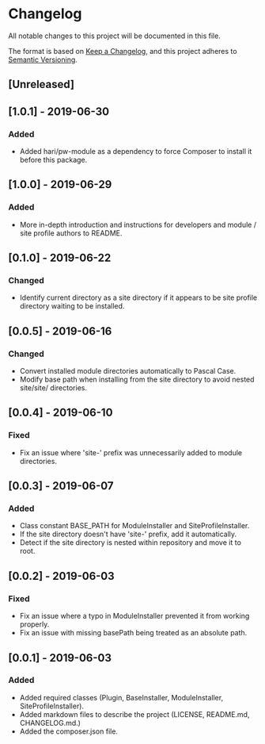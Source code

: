 # Changelog

All notable changes to this project will be documented in this file.

The format is based on [Keep a Changelog](https://keepachangelog.com/en/1.0.0/),
and this project adheres to [Semantic Versioning](https://semver.org/spec/v2.0.0.html).

## [Unreleased]

## [1.0.1] - 2019-06-30

### Added
- Added hari/pw-module as a dependency to force Composer to install it before this package.

## [1.0.0] - 2019-06-29

### Added
- More in-depth introduction and instructions for developers and module / site profile authors to README.

## [0.1.0] - 2019-06-22

### Changed
- Identify current directory as a site directory if it appears to be site profile directory waiting to be installed.

## [0.0.5] - 2019-06-16

### Changed
- Convert installed module directories automatically to Pascal Case.
- Modify base path when installing from the site directory to avoid nested site/site/ directories.

## [0.0.4] - 2019-06-10

### Fixed
- Fix an issue where 'site-' prefix was unnecessarily added to module directories.

## [0.0.3] - 2019-06-07

### Added
- Class constant BASE_PATH for ModuleInstaller and SiteProfileInstaller.
- If the site directory doesn't have 'site-' prefix, add it automatically.
- Detect if the site directory is nested within repository and move it to root.

## [0.0.2] - 2019-06-03

### Fixed
- Fix an issue where a typo in ModuleInstaller prevented it from working properly.
- Fix an issue with missing basePath being treated as an absolute path.

## [0.0.1] - 2019-06-03

### Added
- Added required classes (Plugin, BaseInstaller, ModuleInstaller, SiteProfileInstaller).
- Added markdown files to describe the project (LICENSE, README.md, CHANGELOG.md.)
- Added the composer.json file.
